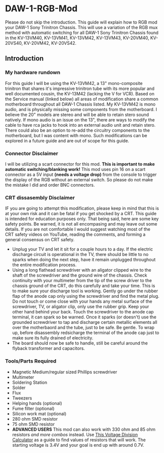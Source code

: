 # DAW-1-RGB-Mod
Please do not skip the introduction. This guide will explain how to RGB mod your DAW-1 Sony Trinitron Chassis. This will use a variation of the RGB mux method with automatic switching for all DAW-1 Sony Trinitron Chassis found in the KV-13VM40, KV-13VM41, KV-13VM42, KV-13VM43, KV-20VM40, KV-20VS40, KV-20VM42, KV-20VS42.
## Introduction
### My hardware rundown
For this guide I will be using the KV-13VM42, a 13" mono-composite trinitron that shares it's impressive trinitron tube with its more popular and well documented cousin, the KV-13M42 (lacking the V for VCR). Based on the Service manual (linked below) all areas of modification share a common motherboard throughout all DAW-1 Chassis listed. My KV-13VM42 is mono audio, and is physically missing some components from the motherboard. I believe the 20" models are stereo and will be able to retain stero sound natively. If mono audio is an issue on the 13", there are ways to modify the cable to have rca jacks to hook into an external audio unit and retain stero. There could also be an option to re-add the circuitry components to the motherboard, but I was content with mono. Such modifications can be explored in a future guide and are out of scope for this guide.
### Connector Disclaimer
I will be utilizing a scart connector for this mod. __This is important to make automatic switching/blanking work!__ This mod uses pin 16 on a scart connector as a 5V input __(needs a voltage drop)__ from the console to trigger the display of the RGB without an external switch. So please do not make the mistake I did and order BNC connectors.
### CRT dissasembly Disclaimer
IF you are going to attempt this modification, please keep in mind that this is at your own risk and it can be fatal if you get shocked by a CRT. This guide is intended for education purposes only.
That being said, here are some key safety points. Be warned, it is not all encompasing and may leave out some details. If you are not comfortable I would suggest watching most of the CRT safety videos on YouTube, reading the comments, and forming a general consensus on CRT safety.
- Unplug your TV and let it sit for a couple hours to a day. If the electric discharge circuit is operational in the TV, there should be little to no sparks when doing the next step, have it remain unplugged throughout the entire modification process.
- Using a long flathead screwdriver with an aligator clipped wire to the shaft of the screwdriver and the ground wire of the chassis. Check continuity with your multimeter from the tip of the screw driver to the chassis ground of the CRT, do this carefully and take your time. This is to make sure your discharge tool is working. Gently go under the rubber flap of the anode cap only using the screwdriver and find the metal plug. Do not touch or come close with your hands any metal surface of the screwdriver, TV, or aligator clip, only use the rubber grip. Keep your other hand behind your back. Touch the screwdriver to the anode cap terminal, it can spark so be warned. Once it sparks (or doesn't) use the grounded screwdriver to tap and discharge certain metallic elements all over the motherbaord and the tube, just to be safe. Be gentle. To wrap up, before disassembly redsicharge the terminal of the anode cap just to make sure its fully drained of electricity.
- The board should now be safe to handle, still be careful around the flyback transformer and capacitors.
### Tools/Parts Required
- Magnetic Medium/regular sized Phillips screwdriver
- Multimeter
- Soldering Station
- Solder
- Flux
- Tweezers
- Helping hands (optional)
- Fume filter (optional)
- Silicon work mat (optional)
- 280 ohm SMD resistor
- 75 ohm SMD resistor
- __ADVANCED USERS__ This mod can also work with 330 ohm and 85 ohm resistors _and more combos_ instead. Use [This Voltage Division Calculator](https://www.digikey.com/en/resources/conversion-calculators/conversion-calculator-voltage-divider) as a guide to find values of resistors that will work. The starting voltage is 3.4V and your goal is end up with around 0.7V. 

